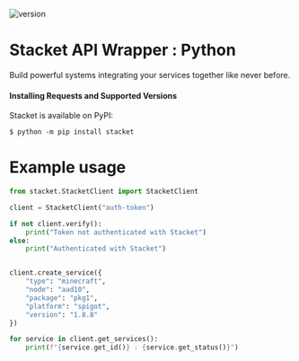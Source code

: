 ![version](https://img.shields.io/github/v/release/simonmaribo/Stacket-API-Wrapper?label=Version&style=plastic) 
# Stacket API Wrapper : Python
Build powerful systems integrating your services together like never before.

#### Installing Requests and Supported Versions

Stacket is available on PyPI:

```console
$ python -m pip install stacket
```

# Example usage
```python
from stacket.StacketClient import StacketClient

client = StacketClient("auth-token")

if not client.verify():
    print("Token not authenticated with Stacket")
else:
    print("Authenticated with Stacket")


client.create_service({
    "type": "minecraft",
    "node": "aad10",
    "package": "pkg1",
    "platform": "spigot",
    "version": "1.8.8"
})

for service in client.get_services():
    print(f"{service.get_id()} : {service.get_status()}")
```
